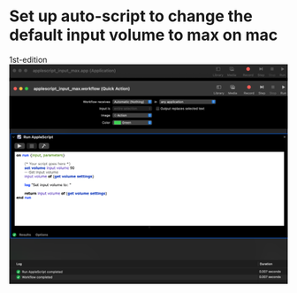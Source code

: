 # Set up auto-script to change the default input volume to max on mac


1st-edition
![1st-edition](https://github.com/stella-vir/automatorAppleScript/blob/main/Screen%20Shot%202022-10-02%20at%2011.23.15.png)
